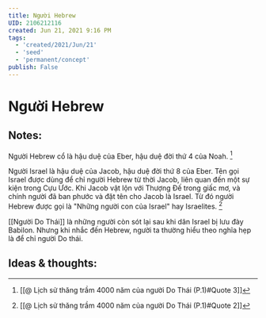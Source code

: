 ```yaml
---
title: Người Hebrew
UID: 2106212116
created: Jun 21, 2021 9:16 PM
tags:
  - 'created/2021/Jun/21'
  - 'seed'
  - 'permanent/concept'
publish: False
---
```

# Người Hebrew

## Notes:
Người Hebrew cổ là hậu duệ của Eber, hậu duệ đời thứ 4 của Noah. [^1]

Người Israel là hậu duệ của Jacob, hậu duệ đời thứ 8 của Eber. Tên gọi Israel được dùng để chỉ người Hebrew từ thời Jacob, liên quan đến một sự kiện trong Cựu Ước. Khi Jacob vật lộn với Thượng Đế trong giấc mơ, và chính người đã ban phước và đặt tên cho Jacob là Israel. Từ đó người Hebrew được gọi là "Những người con của Israel" hay Israelites. [^2]

[[Người Do Thái]] là những người còn sót lại sau khi dân Israel bị lưu đày Babilon. Nhưng khi nhắc đến Hebrew, người ta thường hiểu theo nghĩa hẹp là để chỉ người Do thái.

## Ideas & thoughts:

[^1]:[[@ Lịch sử thăng trầm 4000 năm của người Do Thái (P.1)#Quote 3]]
[^2]:[[@ Lịch sử thăng trầm 4000 năm của người Do Thái (P.1)#Quote 2]]

